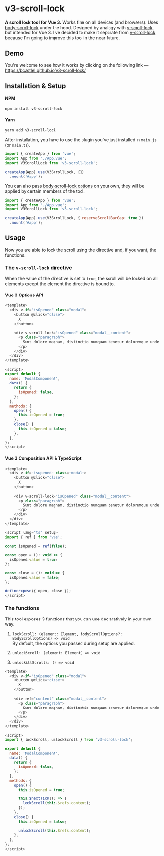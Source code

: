# v3-scroll-lock

**A scroll lock tool for Vue 3.** Works fine on all devices (and browsers). Uses [body-scroll-lock](https://github.com/willmcpo/body-scroll-lock) under the hood. Designed by analogy with [v-scroll-lock](https://github.com/phegman/v-scroll-lock), but intended for Vue 3. I've decided to make it separate from [v-scroll-lock](https://github.com/phegman/v-scroll-lock) because I'm going to improve this tool in the near future.

## Demo
You're welcome to see how it works by clicking on the following link — https://bcastlel.github.io/v3-scroll-lock/

## Installation & Setup
#### NPM
```bash
npm install v3-scroll-lock
```

#### Yarn
```bash
yarn add v3-scroll-lock
```

After installation, you have to use the plugin you've just installed in `main.js` (or `main.ts`).

```javascript
import { createApp } from 'vue';
import App from './App.vue';
import V3ScrollLock from 'v3-scroll-lock';

createApp(App).use(V3ScrollLock, {})
  .mount('#app');
```

You can also pass [body-scroll-lock options](https://github.com/willmcpo/body-scroll-lock#options) on your own, they will be applied by certain members of the tool.

```javascript
import { createApp } from 'vue';
import App from './App.vue';
import V3ScrollLock from 'v3-scroll-lock';

createApp(App).use(V3ScrollLock, { reserveScrollBarGap: true })
  .mount('#app');
```

## Usage

Now you are able to lock the scroll using the directive and, if you want, the functions.

### The `v-scroll-lock` directive

When the value of the directive is set to `true`, the scroll will be locked on all elements except the element the directive is bound to.

#### Vue 3 Options API
```javascript
<template>
  <div v-if="isOpened" class="modal">
    <button @click="close">
      X
    </button>
    
    <div v-scroll-lock="isOpened" class="modal__content">
      <p class="paragraph">
        Sunt dolore magnam, distinctio numquam tenetur doloremque unde animi iure deleniti vero. Architecto omnis, impedit nesciunt est, ipsa nulla et possimus tempore aut neque voluptatem? Rerum laboriosam tempore eum vitae labore repellendus architecto nobis odio.
      </p>
    </div>
  </div>
</template>
 
<script>
export default {
  name: 'ModalComponent',
  data() {
    return {
      isOpened: false,
    };
  },
  methods: {
    open() {
      this.isOpened = true;
    },
    close() {
      this.isOpened = false;
    },
  },
};
</script>
```

#### Vue 3 Composition API & TypeScript
```javascript
<template>
  <div v-if="isOpened" class="modal">
    <button @click="close">
      X
    </button>
    
    <div v-scroll-lock="isOpened" class="modal__content">
      <p class="paragraph">
        Sunt dolore magnam, distinctio numquam tenetur doloremque unde animi iure deleniti vero. Architecto omnis, impedit nesciunt est, ipsa nulla et possimus tempore aut neque voluptatem? Rerum laboriosam tempore eum vitae labore repellendus architecto nobis odio.
      </p>
    </div>
  </div>
</template>
 
<script lang="ts" setup>
import { ref } from 'vue';

const isOpened = ref(false);

const open = (): void => {
  isOpened.value = true;
};

const close = (): void => {
  isOpened.value = false;
};

defineExpose({ open, close });
</script>
```

### The functions

This tool exposes 3 functions that you can use declaratively in your own way.

1. `lockScroll: (element: Element, bodyScrollOptions?: BodyScrollOptions) => void`<br>
By default, the options you passed during setup are applied.

2. `unlockScroll: (element: Element) => void`

3. `unlockAllScrolls: () => void`

```javascript
<template>
  <div v-if="isOpened" class="modal">
    <button @click="close">
      X
    </button>
    
    <div ref="content" class="modal__content">
      <p class="paragraph">
        Sunt dolore magnam, distinctio numquam tenetur doloremque unde animi iure deleniti vero. Architecto omnis, impedit nesciunt est, ipsa nulla et possimus tempore aut neque voluptatem? Rerum laboriosam tempore eum vitae labore repellendus architecto nobis odio.
      </p>
    </div>
  </div>
</template>
 
<script>
import { lockScroll, unlockScroll } from 'v3-scroll-lock';

export default {
  name: 'ModalComponent',
  data() {
    return {
      isOpened: false,
    };
  },
  methods: {
    open() {
      this.isOpened = true;

      this.$nextTick(() => {
        lockScroll(this.$refs.content);
      });
    },
    close() {
      this.isOpened = false;
      
      unlockScroll(this.$refs.content);
    },
  },
};
</script>
```
